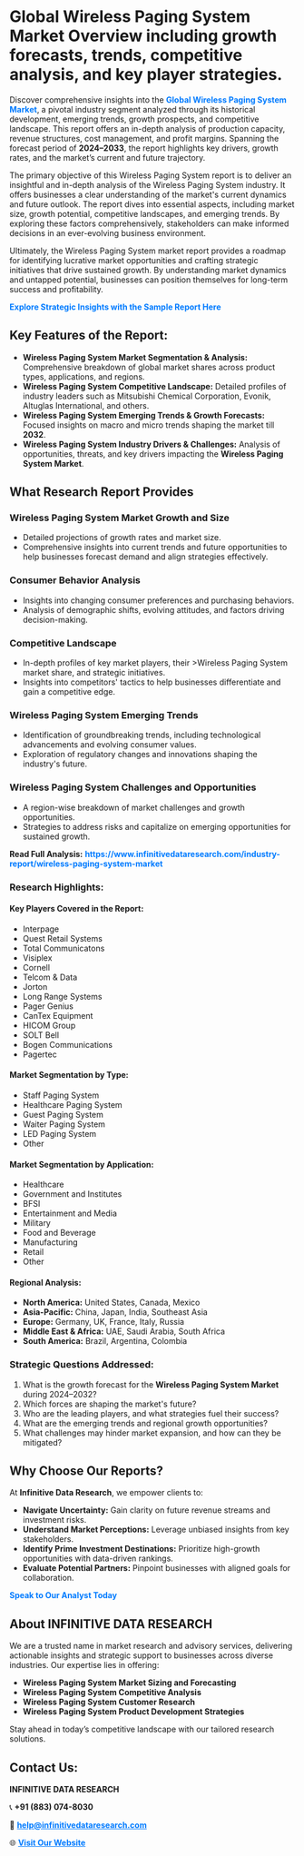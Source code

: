 <h1>Global Wireless Paging System Market Overview including growth forecasts, trends, competitive analysis, and key player strategies.</h1>
<p>
Discover comprehensive insights into the 
<a href="https://www.infinitivedataresearch.com/industry-report/wireless-paging-system-market" rel="dofollow" style="color: #007BFF; text-decoration: none;"><strong>Global Wireless Paging System Market</strong></a>, a pivotal industry segment analyzed through its historical development, emerging trends, growth prospects, and competitive landscape. This report offers an in-depth analysis of production capacity, revenue structures, cost management, and profit margins. Spanning the forecast period of <strong>2024–2033</strong>, the report highlights key drivers, growth rates, and the market’s current and future trajectory.
</p>
<p>
The primary objective of this Wireless Paging System report is to deliver an insightful and in-depth analysis of the Wireless Paging System industry. It offers businesses a clear understanding of the market's current dynamics and future outlook. The report dives into essential aspects, including market size, growth potential, competitive landscapes, and emerging trends. By exploring these factors comprehensively, stakeholders can make informed decisions in an ever-evolving business environment.
</p>
<p>
Ultimately, the Wireless Paging System market report provides a roadmap for identifying lucrative market opportunities and crafting strategic initiatives that drive sustained growth. By understanding market dynamics and untapped potential, businesses can position themselves for long-term success and profitability.
</p>
<p>
<a href="https://www.infinitivedataresearch.com/request-sample/reportId=106948" style="color: #007BFF; text-decoration: none;"><strong>Explore Strategic Insights with the Sample Report Here</strong></a>
</p>

<h2>Key Features of the Report:</h2>
<ul>
<li><strong>Wireless Paging System Market Segmentation & Analysis:</strong> Comprehensive breakdown of global market shares across product types, applications, and regions.</li>
<li><strong>Wireless Paging System Competitive Landscape:</strong> Detailed profiles of industry leaders such as Mitsubishi Chemical Corporation, Evonik, Altuglas International, and others.</li>
<li><strong>Wireless Paging System Emerging Trends & Growth Forecasts:</strong> Focused insights on macro and micro trends shaping the market till <strong>2032</strong>.</li>
<li><strong>Wireless Paging System Industry Drivers & Challenges:</strong> Analysis of opportunities, threats, and key drivers impacting the <strong>Wireless Paging System Market</strong>.</li>
</ul>

<h2>What Research Report Provides</h2>
<h3>Wireless Paging System Market Growth and Size</h3>
<ul>
<li>Detailed projections of growth rates and market size.</li>
<li>Comprehensive insights into current trends and future opportunities to help businesses forecast demand and align strategies effectively.</li>
</ul>

<h3>Consumer Behavior Analysis</h3>
<ul>
<li>Insights into changing consumer preferences and purchasing behaviors.</li>
<li>Analysis of demographic shifts, evolving attitudes, and factors driving decision-making.</li>
</ul>

<h3>Competitive Landscape</h3>
<ul>
<li>In-depth profiles of key market players, their >Wireless Paging System market share, and strategic initiatives.</li>
<li>Insights into competitors' tactics to help businesses differentiate and gain a competitive edge.</li>
</ul>

<h3>Wireless Paging System Emerging Trends</h3>
<ul>
<li>Identification of groundbreaking trends, including technological advancements and evolving consumer values.</li>
<li>Exploration of regulatory changes and innovations shaping the industry's future.</li>
</ul>

<h3>Wireless Paging System Challenges and Opportunities</h3>
<ul>
<li>A region-wise breakdown of market challenges and growth opportunities.</li>
<li>Strategies to address risks and capitalize on emerging opportunities for sustained growth.</li>
</ul>
<p><strong>Read Full Analysis:</strong> <a href="https://www.infinitivedataresearch.com/industry-report/wireless-paging-system-market" rel="dofollow" style="color: #007BFF; text-decoration: none;"><strong>https://www.infinitivedataresearch.com/industry-report/wireless-paging-system-market</strong></a></p>
<h3>Research Highlights:</h3>
<h4>Key Players Covered in the Report:</h4>
<ul><li>Interpage</li><li>Quest Retail Systems</li><li>Total Communicatons</li><li>Visiplex</li><li>Cornell</li><li>Telcom &amp; Data</li><li>Jorton</li><li>Long Range Systems</li><li>Pager Genius</li><li>CanTex Equipment</li><li>HICOM Group</li><li>SOLT Bell</li><li>Bogen Communications</li><li>Pagertec</li></ul>
<h4>Market Segmentation by Type:</h4>
<ul><li>Staff Paging System</li><li>Healthcare Paging System</li><li>Guest Paging System</li><li>Waiter Paging System</li><li>LED Paging System</li><li>Other</li></ul>
<h4>Market Segmentation by Application:</h4>
<ul><li>Healthcare</li><li>Government and Institutes</li><li>BFSI</li><li>Entertainment and Media</li><li>Military</li><li>Food and Beverage</li><li>Manufacturing</li><li>Retail</li><li>Other</li></ul>

<h4>Regional Analysis:</h4>
<ul>
<li><strong>North America:</strong> United States, Canada, Mexico</li>
<li><strong>Asia-Pacific:</strong> China, Japan, India, Southeast Asia</li>
<li><strong>Europe:</strong> Germany, UK, France, Italy, Russia</li>
<li><strong>Middle East & Africa:</strong> UAE, Saudi Arabia, South Africa</li>
<li><strong>South America:</strong> Brazil, Argentina, Colombia</li>
</ul>

<h3>Strategic Questions Addressed:</h3>
<ol>
<li>What is the growth forecast for the <strong>Wireless Paging System Market</strong> during 2024–2032?</li>
<li>Which forces are shaping the market's future?</li>
<li>Who are the leading players, and what strategies fuel their success?</li>
<li>What are the emerging trends and regional growth opportunities?</li>
<li>What challenges may hinder market expansion, and how can they be mitigated?</li>
</ol>

<h2>Why Choose Our Reports?</h2>
<p>At <strong>Infinitive Data Research</strong>, we empower clients to:</p>
<ul>
<li><strong>Navigate Uncertainty:</strong> Gain clarity on future revenue streams and investment risks.</li>
<li><strong>Understand Market Perceptions:</strong> Leverage unbiased insights from key stakeholders.</li>
<li><strong>Identify Prime Investment Destinations:</strong> Prioritize high-growth opportunities with data-driven rankings.</li>
<li><strong>Evaluate Potential Partners:</strong> Pinpoint businesses with aligned goals for collaboration.</li>
</ul>
<p><a href="https://www.infinitivedataresearch.com/industry-report/wireless-paging-system-market" rel="dofollow" style="color: #007BFF; text-decoration: none;"><strong>Speak to Our Analyst Today</strong></a></p>

<h2>About INFINITIVE DATA RESEARCH</h2>
<p>We are a trusted name in market research and advisory services, delivering actionable insights and strategic support to businesses across diverse industries. Our expertise lies in offering:</p>
<ul>
<li><strong>Wireless Paging System Market Sizing and Forecasting</strong></li>
<li><strong>Wireless Paging System Competitive Analysis</strong></li>
<li><strong>Wireless Paging System Customer Research</strong></li>
<li><strong>Wireless Paging System Product Development Strategies</strong></li>
</ul>
<p>Stay ahead in today’s competitive landscape with our tailored research solutions.</p>

<h2>Contact Us:</h2>
<p><strong>INFINITIVE DATA RESEARCH</strong></p>
<p>📞 <strong>+91 (883) 074-8030</strong></p>
<p>📧 <strong><a href="mailto:help@infinitivedataresearch.com" style="color: #007BFF;">help@infinitivedataresearch.com</a></strong></p>
<p>🌐 <strong><a href="https://www.infinitivedataresearch.com" rel="dofollow" style="color: #007BFF;">Visit Our Website</a></strong></p>